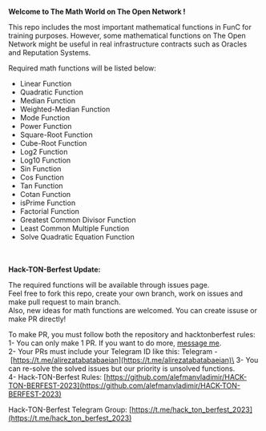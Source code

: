 **Welcome to The Math World on The Open Network !**

This repo includes the most important mathematical functions in FunC for training purposes. However, some mathematical functions on The Open Network might be useful in real infrastructure contracts such as Oracles and Reputation Systems.

Required math functions will be listed below:
- Linear Function
- Quadratic Function
- Median Function
- Weighted-Median Function
- Mode Function
- Power Function
- Square-Root Function
- Cube-Root Function
- Log2 Function
- Log10 Function
- Sin Function
- Cos Function
- Tan Function
- Cotan Function
- isPrime Function
- Factorial Function
- Greatest Common Divisor Function
- Least Common Multiple Function
- Solve Quadratic Equation Function

\
\
**Hack-TON-Berfest Update:**

The required functions will be available through issues page.\
Feel free to fork this repo, create your own branch, work on issues and make pull request to main branch.\
Also, new ideas for math functions are welcomed. You can create issuse or make PR directly!

To make PR, you must follow both the repository and hacktonberfest rules:\
1- You can only make 1 PR. If you want to do more, [message me](http://t.me/alirezatabatabaeian).\
2- Your PRs must include your Telegram ID like this: 
Telegram - [https://t.me/alirezatabatabaeian](https://t.me/alirezatabatabaeian)\
3- You can re-solve the solved issues but our priority is unsolved functions.\
4- Hack-TON-Berfest Rules: [https://github.com/alefmanvladimir/HACK-TON-BERFEST-2023](https://github.com/alefmanvladimir/HACK-TON-BERFEST-2023)

Hack-TON-Berfest Telegram Group: [https://t.me/hack_ton_berfest_2023](https://t.me/hack_ton_berfest_2023)